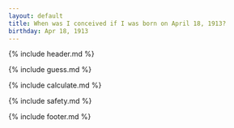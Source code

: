 ```yaml
---
layout: default
title: When was I conceived if I was born on April 18, 1913?
birthday: Apr 18, 1913
---
```


{% include header.md %}

{% include guess.md %}

{% include calculate.md %}

{% include safety.md %}

{% include footer.md %}



